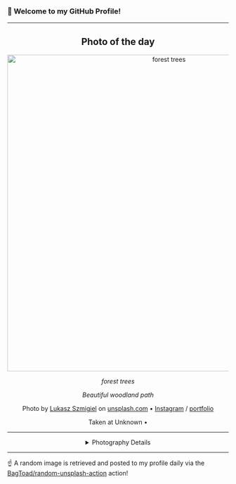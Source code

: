 ### 👋 Welcome to my GitHub Profile!

----
<div align="center">

## Photo of the day
  
  <a href="https://unsplash.com/photos/forest-trees-jFCViYFYcus"><img width="720" src="https://images.unsplash.com/photo-1441974231531-c6227db76b6e?crop=entropy&cs=tinysrgb&fit=max&fm=jpg&ixid=M3w1OTQ0OTd8MHwxfHJhbmRvbXx8fHx8fHx8fDE3MzIwODI5ODN8&ixlib=rb-4.0.3&q=80&w=1080" alt="forest trees"></a>
  
  <em>forest trees</em>
  
  <em>Beautiful woodland path</em>

  Photo by [Lukasz Szmigiel](https://photo.szmigiel.design/) on [unsplash.com](https://unsplash.com/) • [Instagram](https://instagram.com/lukasz.szmigiel) / [portfolio](https://photo.szmigiel.design/)
  
  Taken at Unknown • 
  
  ---
  
<details>
<summary>Photography Details</summary>
  
| Parameter     | Value |
| ------------- | ----- |
| Camera Model  | Canon EOS 7D |
| Exposure Time | 1/4 |
| Aperture      | 8.0 |
| Focal Length  | 85.0 |
| ISO           | 100 |
| Location      | Unknown (null) |
| Coordinates   | Latitude null, Longitude null |

</details>

</div>

----

☝️ A random image is retrieved and posted to my profile daily via the [BagToad/random-unsplash-action](https://github.com/BagToad/random-unsplash-action) action!
